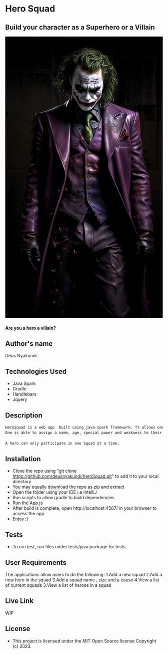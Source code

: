 # Hero Squad
## Build your character as a Superhero or a Villain
![theJoker.jpeg](src%2Fmain%2Fresources%2Fpublic%2Fimages%2FtheJoker.jpeg)
#### Are you a hero a villain? 

## Author's name
Deus Nyakundi

## Technologies Used
- Java Spark
- Gradle
- Handlebars 
- Jquery

## Description

```bash
HeroSquad is a web app  built using java-spark framework. Tt allows one to recruit a well-balanced team of superheroes or villains.
One is able to assign a name, age, special power and weakness to their character as well as assign their hero or villain to a squad accordingly.

A hero can only participate in one Squad at a time.
```

## Installation
- Clone the repo using "git clone https://github.com/deusnyakundi/heroSquad.git" to add it to your local directory
- You may equally download the repo as zip and extract
- Open the folder using your IDE i.e IntelliJ
- Run scripts to allow gradle to build dependencies
- Run the App.js 
- After build is complete, open http://localhost:4567/ in your browser to access the app
- Enjoy ;)

## Tests

- To run test, run files under tests/java package for tests.



## User Requirements

The applications allow users to do the following:
1.Add a new squad
2.Add a new hero in the squad
3.Add a squad name , size and a cause
4.View a list of current squads
3.View a list of heroes in a squad

## Live Link
WIP
## License

- This project is licensed under the MIT Open Source license Copyright (c) 2023.

